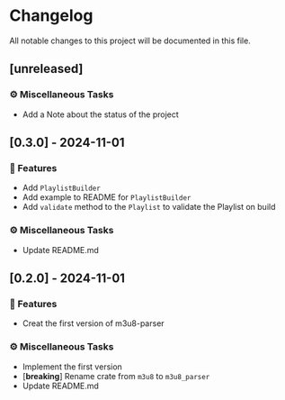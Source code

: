 # Changelog

All notable changes to this project will be documented in this file.

## [unreleased]

### ⚙️ Miscellaneous Tasks

- Add a Note about the status of the project

## [0.3.0] - 2024-11-01

### 🚀 Features

- Add `PlaylistBuilder`
- Add example to README for `PlaylistBuilder`
- Add `validate` method to the `Playlist` to validate the Playlist on build

### ⚙️ Miscellaneous Tasks

- Update README.md

## [0.2.0] - 2024-11-01

### 🚀 Features

- Creat the first version of m3u8-parser

### ⚙️ Miscellaneous Tasks

- Implement the first version
- [**breaking**] Rename crate from `m3u8` to `m3u8_parser`
- Update README.md

<!-- generated by git-cliff -->
